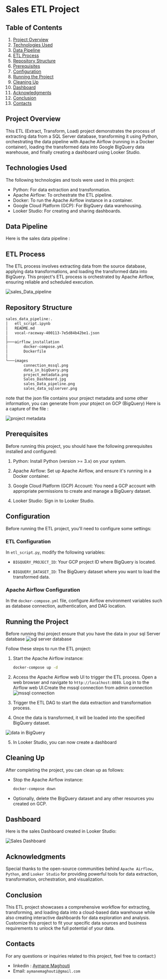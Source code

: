 # Sales ETL Project 


## Table of Contents
1. [Project Overview](#project-overview)
3. [Technologies Used](#technologies-used)
4. [Data Pipeline](#data-pipeline)
5. [ETL Process](#eTL-process)
6. [Repository Structure](#repository-structure)
7. [Prerequisites](#prerequisites)
8. [Configuration](#configuration)
9. [Running the Project](#running-the-project)
10. [Cleaning Up](#cleaning-up)
11. [Dashboard](#dashboard)
12. [Acknowledgments](#acknowledgments)
13. [Conclusion](#conclusion)
14. [Contacts](#contacts)

## Project Overview
This ETL (Extract, Transform, Load) project demonstrates the process of extracting data from a SQL Server database, transforming it using Python, orchestrating the data pipeline with Apache Airflow (running in a Docker container), loading the transformed data into Google BigQuery data warehouse, and finally creating a dashboard using Looker Studio.

## Technologies Used
The following technologies and tools were used in this project:

- Python: For data extraction and transformation.
- Apache Airflow: To orchestrate the ETL pipeline.
- Docker: To run the Apache Airflow instance in a container.
- Google Cloud Platform (GCP): For BigQuery data warehousing.
- Looker Studio: For creating and sharing dashboards.

## Data Pipeline
Here is the sales data pipeline :


## ETL Process
The ETL process involves extracting data from the source database, applying data transformations, and loading the transformed data into BigQuery. This project's ETL process is orchestrated by Apache Airflow, ensuring reliable and scheduled execution.

![sales_Data_pipeline](images/sales_Data_pipeline.png)


## Repository Structure
``` bash 
sales_data_pipeline:.
│   etl_script.ipynb
│   README.md
│   vocal-raceway-400113-7e5d84b42be1.json
│
├───airflow_installation
│       docker-compose.yml
│       Dockerfile
│
└───images
        connection_mssql.png
        data_in_bigQuery.png
        project_metadata.png
        Sales_Dashboard.jpg
        sales_Data_pipeline.png
        sales_data_sqlserver.png
```

note that the json file contains your project  metadata and some other information, you can generate from your ptoject on GCP (BigQuery) Here is a capture of the file  :

![project metadata](images/project_metadata.png)

## Prerequisites
Before running this project, you should have the following prerequisites installed and configured:

1. Python: Install Python (version >= 3.x) on your system.

2. Apache Airflow: Set up Apache Airflow, and ensure it's running in a Docker container. 

3. Google Cloud Platform (GCP) Account: You need a GCP account with appropriate permissions to create and manage a BigQuery dataset.

4. Looker Studio: Sign in to Looker Studio.

## Configuration
Before running the ETL project, you'll need to configure some settings:

### ETL Configuration
In `etl_script.py`, modify the following variables:

- `BIGQUERY_PROJECT_ID`: Your GCP project ID where BigQuery is located.

- `BIGQUERY_DATASET_ID`: The BigQuery dataset where you want to load the transformed data.

### Apache Airflow Configuration
In the `docker-compose.yml` file, configure Airflow environment variables such as database connection, authentication, and DAG location.


## Running the Project
Before running thsi project ensure that you have the data in your sql Server database 
 ![sql server database](images/sales_data_sqlserver.png)

Follow these steps to run the ETL project:

1. Start the Apache Airflow instance:

   ```bash
   docker-compose up -d
   ```

2. Access the Apache Airflow web UI to trigger the ETL process. Open a web browser and navigate to `http://localhost:8080`. Log in to the Airflow web UI.Create the mssql connection from admin connection 
 ![mssql connection](images/connection_mssql.png)

3. Trigger the ETL DAG to start the data extraction and transformation process.

4. Once the data is transformed, it will be loaded into the specified BigQuery dataset.

 ![data in BigQuery](images/data_in_bigQuery.png)


5. In Looker Studio, you can now create a dashboard


## Cleaning Up
After completing the project, you can clean up as follows:

- Stop the Apache Airflow instance:

   ```bash
   docker-compose down
   ```

- Optionally, delete the BigQuery dataset and any other resources you created on GCP.

## Dashboard
Here is the sales Dashboard created in Looker Studio:

![Sales Dashboard](images/Sales_Dashboard.jpg)

## Acknowledgments
Special thanks to the open-source communities behind `Apache Airflow,` `Python`, and `Looker Studio` for providing powerful tools for data extraction, transformation, orchestration, and visualization.

## Conclusion
This ETL project showcases a comprehensive workflow for extracting, transforming, and loading data into a cloud-based data warehouse while also creating interactive dashboards for data exploration and analysis. Customize this project to fit your specific data sources and business requirements to unlock the full potential of your data.

## Contacts
For any questions or inquiries related to this project, feel free to contact:) 

- linkedin : <a href="https://www.linkedin.com/in/aymane-maghouti/" target="_blank">Aymane Maghouti</a><br>
- Email: `aymanemaghouti@gmail.com`

